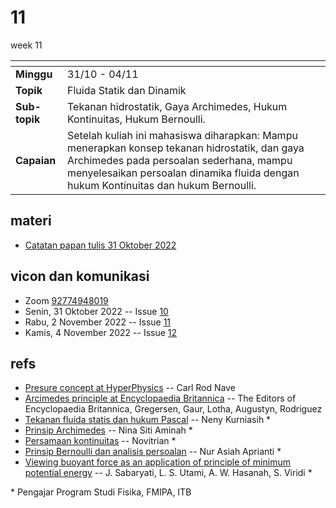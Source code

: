 # 11
week 11

<span> | <span>
:- | :-
**Minggu** | 31/10 - 04/11
**Topik** | Fluida Statik dan Dinamik
**Sub-topik** | Tekanan hidrostatik, Gaya Archimedes, Hukum Kontinuitas, Hukum Bernoulli.
**Capaian** | Setelah kuliah ini mahasiswa diharapkan: Mampu menerapkan konsep tekanan hidrostatik, dan gaya Archimedes pada persoalan sederhana, mampu menyelesaikan persoalan dinamika fluida dengan hukum Kontinuitas dan hukum Bernoulli.


## materi
+ [Catatan papan tulis 31 Oktober 2022]()


## vicon dan komunikasi
+ Zoom [92774948019](https://itb-ac-id.zoom.us/j/92774948019?pwd=WVVBRllUQlpabkVmdXJ3d1hvNmtBUT09)
+ Senin, 31 Oktober 2022 -- Issue [10](https://github.com/dudung/fi1101-04-2022-1/issues/10)
+ Rabu, 2 November 2022 -- Issue [11](https://github.com/dudung/fi1101-04-2022-1/issues/11)
+ Kamis, 4 November 2022 -- Issue [12](https://github.com/dudung/fi1101-04-2022-1/issues/12)

## refs
+ [Presure concept at HyperPhysics](http://hyperphysics.phy-astr.gsu.edu/hbase/Precon.html) -- Carl Rod Nave
+ [Arcimedes principle at Encyclopaedia Britannica](https://www.britannica.com/science/Archimedes-principle) -- The Editors of Encyclopaedia Britannica, Gregersen, Gaur, Lotha, Augustyn, Rodriguez
+ [Tekanan fluida statis dan hukum Pascal](https://www.youtube.com/watch?v=p9p6GEQCze0) -- Neny Kurniasih \*
+ [Prinsip Archimedes](https://www.youtube.com/watch?v=SKDgjEoCI6k) -- Nina Siti Aminah \*
+ [Persamaan kontinuitas](https://www.youtube.com/watch?v=Lf3JNPoBDPk) -- Novitrian \*
+ [Prinsip Bernoulli dan analisis persoalan](https://www.youtube.com/watch?v=rY7P1gLkIuA) -- Nur Asiah Aprianti \*
+ [Viewing buoyant force as an application of principle of minimum potential energy](https://doi.org/10.1088/1742-6596/1816/1/012110) -- J. Sabaryati, L. S. Utami, A. W. Hasanah, S. Viridi \*

\* Pengajar Program Studi Fisika, FMIPA, ITB
